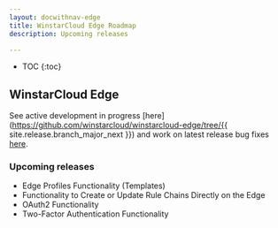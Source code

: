 ```yaml
---
layout: docwithnav-edge
title: WinstarCloud Edge Roadmap
description: Upcoming releases

---
```


* TOC
{:toc}

## WinstarCloud Edge

See active development in progress [here](https://github.com/winstarcloud/winstarcloud-edge/tree/{{ site.release.branch_major_next }}) and work on latest release bug fixes [here](https://github.com/winstarcloud/winstarcloud-edge/tree/master).

### Upcoming releases
* Edge Profiles Functionality (Templates)
* Functionality to Create or Update Rule Chains Directly on the Edge
* OAuth2 Functionality
* Two-Factor Authentication Functionality
